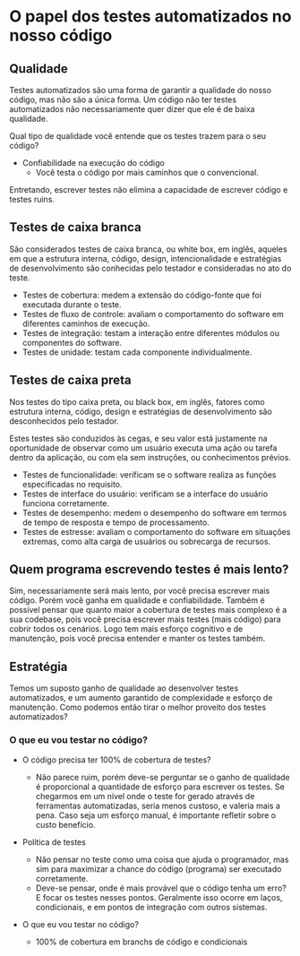 # O papel dos testes automatizados no nosso código

## Qualidade

Testes automatizados são uma forma de garantir a qualidade do nosso código, mas não são a única forma. Um código não ter testes automatizados não necessariamente quer dizer que ele é de baixa qualidade.

Qual tipo de qualidade você entende que os testes trazem para o seu código?

- Confiabilidade na execução do código
  - Você testa o código por mais caminhos que o convencional.

Entretando, escrever testes não elimina a capacidade de escrever código e testes ruins.

## Testes de caixa branca

São considerados testes de caixa branca, ou white box, em inglês, aqueles em que a estrutura interna, código, design, intencionalidade e estratégias de desenvolvimento são conhecidas pelo testador e consideradas no ato do teste.

- Testes de cobertura: medem a extensão do código-fonte que foi executada durante o teste.
- Testes de fluxo de controle: avaliam o comportamento do software em diferentes caminhos de execução.
- Testes de integração: testam a interação entre diferentes módulos ou componentes do software.
- Testes de unidade: testam cada componente individualmente.

## Testes de caixa preta

Nos testes do tipo caixa preta, ou black box, em inglês, fatores como estrutura interna, código, design e estratégias de desenvolvimento são desconhecidos pelo testador.

Estes testes são conduzidos às cegas, e seu valor está justamente na oportunidade de observar como um usuário executa uma ação ou tarefa dentro da aplicação, ou com ela sem instruções, ou conhecimentos prévios.

- Testes de funcionalidade: verificam se o software realiza as funções especificadas no requisito.
- Testes de interface do usuário: verificam se a interface do usuário funciona corretamente.
- Testes de desempenho: medem o desempenho do software em termos de tempo de resposta e tempo de processamento.
- Testes de estresse: avaliam o comportamento do software em situações extremas, como alta carga de usuários ou sobrecarga de recursos.

## Quem programa escrevendo testes é mais lento?

Sim, necessariamente será mais lento, por você precisa escrever mais código. Porém você ganha em qualidade e confiabilidade.
Também é possível pensar que quanto maior a cobertura de testes mais complexo é a sua codebase, pois você precisa escrever mais testes (mais código) para cobrir todos os cenários. Logo tem mais esforço cognitivo e de manutenção, pois você precisa entender e manter os testes também.

## Estratégia

Temos um suposto ganho de qualidade ao desenvolver testes automatizados, e um aumento garantido de complexidade e esforço de manutenção. Como podemos então tirar o melhor proveito dos testes automatizados?

### O que eu vou testar no código?

- O código precisa ter 100% de cobertura de testes?

  - Não parece ruim, porém deve-se perguntar se o ganho de qualidade é proporcional a quantidade de esforço para escrever os testes. Se chegarmos em um nível onde o teste for gerado através de ferramentas automatizadas, seria menos custoso, e valeria mais a pena. Caso seja um esforço manual, é importante refletir sobre o custo benefício.

- Política de testes

  - Não pensar no teste como uma coisa que ajuda o programador, mas sim para maximizar a chance do código (programa) ser executado corretamente.
  - Deve-se pensar, onde é mais provável que o código tenha um erro? E focar os testes nesses pontos. Geralmente isso ocorre em laços, condicionais, e em pontos de integração com outros sistemas.

- O que eu vou testar no código?
  - 100% de cobertura em branchs de código e condicionais
